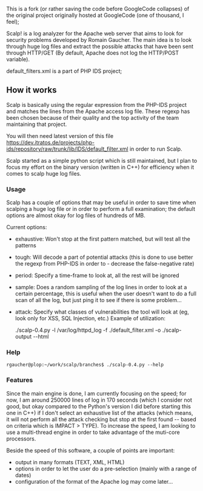 This is a fork (or rather saving the code before GoogleCode collapses) of the original project originally hosted at GoogleCode (one of thousand, I feel); 

Scalp! is a log analyzer for the Apache web server that aims to look for security problems developed by Romain Gaucher. The main idea is to look through huge log files and extract the possible attacks that have been sent through HTTP/GET (By default, Apache does not log the HTTP/POST variable).

default_filters.xml is a part of PHP IDS project;

## How it works
Scalp is basically using the regular expression from the PHP-IDS project and matches the lines from the Apache access log file. These regexp has been chosen because of their quality and the top activity of the team maintaining that project.

You will then need latest version of this file https://dev.itratos.de/projects/php-ids/repository/raw/trunk/lib/IDS/default_filter.xml in order to run Scalp. 

Scalp started as a simple python script which is still maintained, but I plan to focus my effort on the binary version (written in C++) for efficiency when it comes to scalp huge log files.

### Usage
Scalp has a couple of options that may be useful in order to save time when scalping a huge log file or in order to perform a full examination; the default options are almost okay for log files of hundreds of MB.

Current options:

- exhaustive: Won't stop at the first pattern matched, but will test all the patterns
- tough: Will decode a part of potential attacks (this is done to use better the regexp from PHP-IDS in order to - decrease the false-negative rate)
- period: Specify a time-frame to look at, all the rest will be ignored
- sample: Does a random sampling of the log lines in order to look at a certain percentage, this is useful when the user doesn't want to do a full scan of all the log, but just ping it to see if there is some problem...
- attack: Specify what classes of vulnerabilities the tool will look at (eg, look only for XSS, SQL Injection, etc.)
Example of utilization:

    ./scalp-0.4.py -l /var/log/httpd_log -f ./default_filter.xml -o ./scalp-output --html

### Help

    rgaucher@plop:~/work/scalp/branches$ ./scalp-0.4.py --help

### Features
Since the main engine is done, I am currently focusing on the speed; for now, I am around 250000 lines of log in 170 seconds (which I consider not good, but okay compared to the Python's version I did before starting this one in C++) if I don't select an exhaustive list of the attacks (which means, it will not perform all the attack checking but stop at the first found -- based on criteria which is IMPACT > TYPE). To increase the speed, I am looking to use a multi-thread engine in order to take advantage of the muti-core processors.

Beside the speed of this software, a couple of points are important:

- output in many formats (TEXT, XML, HTML)
- options in order to let the user do a pre-selection (mainly with a range of dates)
- configuration of the format of the Apache log may come later...

